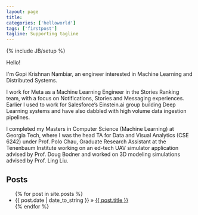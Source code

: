 ```yaml
---
layout: page
title: 
categories: ['helloworld']
tags: ['firstpost']
tagline: Supporting tagline
---
```

{% include JB/setup %}

Hello!

I'm Gopi Krishnan Nambiar, an engineer interested in Machine Learning and Distributed Systems.

I work for Meta as a Machine Learning Engineer in the Stories Ranking team, with a focus on Notifications, Stories and Messaging experiences. Earlier I used to work for Salesforce’s Einstein.ai group building Deep Learning systems and have also dabbled with high volume data ingestion pipelines. 

I completed my Masters in Computer Science (Machine Learning) at Georgia Tech, where I was the head TA for Data and Visual Analytics (CSE 6242) under Prof. Polo Chau, Graduate Research Assistant at the Tenenbaum Institute working on an ed-tech UAV simulator application advised by Prof. Doug Bodner and worked on 3D modeling simulations advised by Prof. Ling Liu.


## Posts


<ul class="posts">
  {% for post in site.posts %}
    <li><span>{{ post.date | date_to_string }}</span> &raquo; <a href="{{ BASE_PATH }}{{ post.url }}">{{ post.title }}</a></li>
  {% endfor %}
</ul>

